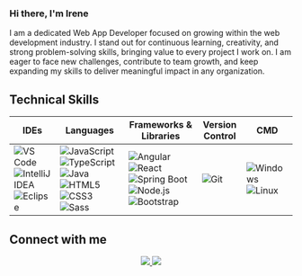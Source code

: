 ### Hi there, I'm Irene
I am a dedicated Web App Developer focused on growing within the web development industry. I stand out for continuous learning, creativity, and strong problem-solving skills, bringing value to every project I work on. I am eager to face new challenges, contribute to team growth, and keep expanding my skills to deliver meaningful impact in any organization. 
## Technical Skills  

| IDEs | Languages | Frameworks & Libraries | Version Control | CMD |
|------|-----------|-------------------------|-----------------|-----|
| ![VS Code](https://img.shields.io/badge/VS%20Code-0078d7?style=for-the-badge&logo=visual-studio-code&logoColor=white) ![IntelliJ IDEA](https://img.shields.io/badge/IntelliJ%20IDEA-000000?style=for-the-badge&logo=intellij-idea&logoColor=white) ![Eclipse](https://img.shields.io/badge/Eclipse-2C2255?style=for-the-badge&logo=eclipse&logoColor=white) | ![JavaScript](https://img.shields.io/badge/JavaScript-F7DF1E?style=for-the-badge&logo=javascript&logoColor=black) ![TypeScript](https://img.shields.io/badge/TypeScript-3178C6?style=for-the-badge&logo=typescript&logoColor=white) ![Java](https://img.shields.io/badge/Java-ED8B00?style=for-the-badge&logo=java&logoColor=white) ![HTML5](https://img.shields.io/badge/HTML5-E34F26?style=for-the-badge&logo=html5&logoColor=white) ![CSS3](https://img.shields.io/badge/CSS3-1572B6?style=for-the-badge&logo=css3&logoColor=white) ![Sass](https://img.shields.io/badge/Sass-CC6699?style=for-the-badge&logo=sass&logoColor=white) | ![Angular](https://img.shields.io/badge/Angular-DD0031?style=for-the-badge&logo=angular&logoColor=white) ![React](https://img.shields.io/badge/React-20232A?style=for-the-badge&logo=react&logoColor=61DAFB) ![Spring Boot](https://img.shields.io/badge/Spring%20Boot-6DB33F?style=for-the-badge&logo=springboot&logoColor=white) ![Node.js](https://img.shields.io/badge/Node.js-339933?style=for-the-badge&logo=node.js&logoColor=white) ![Bootstrap](https://img.shields.io/badge/Bootstrap-7952B3?style=for-the-badge&logo=bootstrap&logoColor=white) | ![Git](https://img.shields.io/badge/Git-F05032?style=for-the-badge&logo=git&logoColor=white) | ![Windows](https://img.shields.io/badge/Windows-0078D6?style=for-the-badge&logo=windows&logoColor=white) ![Linux](https://img.shields.io/badge/Linux-FCC624?style=for-the-badge&logo=linux&logoColor=black) |

## Connect with me  

<p align="center">
  <a href="mailto:irenepinillos.n@gmail.com">
    <img src="https://img.shields.io/badge/Email-D14836?style=for-the-badge&logo=gmail&logoColor=white" />
  </a>
  <a href="https://www.linkedin.com/in/irenepinillosnavarro/">
    <img src="https://img.shields.io/badge/LinkedIn-0A66C2?style=for-the-badge&logo=linkedin&logoColor=white" />
  </a>
</p>
